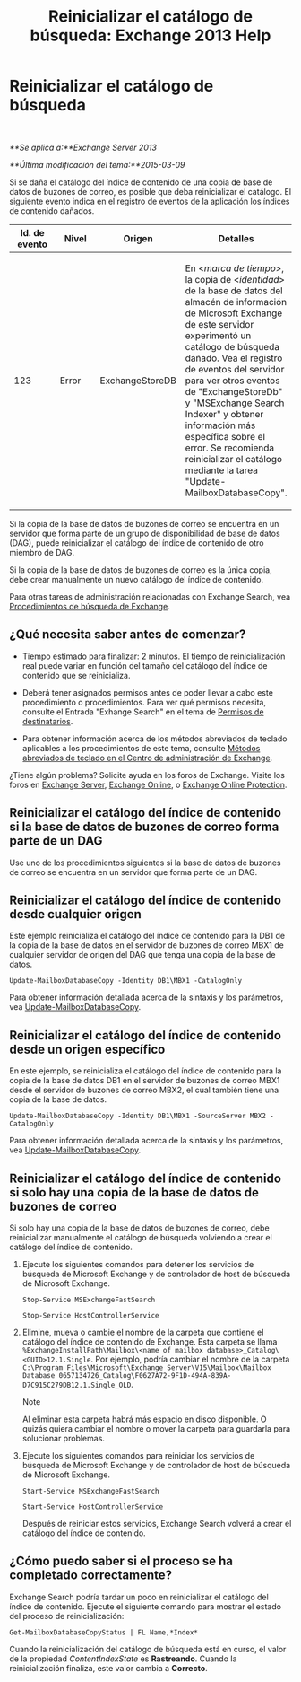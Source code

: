 ﻿---
title: 'Reinicializar el catálogo de búsqueda: Exchange 2013 Help'
TOCTitle: Reinicializar el catálogo de búsqueda
ms:assetid: 9d873bd4-0422-4975-b5e2-82a347479115
ms:mtpsurl: https://technet.microsoft.com/es-es/library/Ee633475(v=EXCHG.150)
ms:contentKeyID: 52062052
ms.date: 04/23/2018
mtps_version: v=EXCHG.150
ms.translationtype: HT
---

# Reinicializar el catálogo de búsqueda

 

_**Se aplica a:**Exchange Server 2013_

_**Última modificación del tema:**2015-03-09_

Si se daña el catálogo del índice de contenido de una copia de base de datos de buzones de correo, es posible que deba reinicializar el catálogo. El siguiente evento indica en el registro de eventos de la aplicación los índices de contenido dañados.


<table>
<colgroup>
<col style="width: 25%" />
<col style="width: 25%" />
<col style="width: 25%" />
<col style="width: 25%" />
</colgroup>
<thead>
<tr class="header">
<th>Id. de evento</th>
<th>Nivel</th>
<th>Origen</th>
<th>Detalles</th>
</tr>
</thead>
<tbody>
<tr class="odd">
<td><p>123</p></td>
<td><p>Error</p></td>
<td><p>ExchangeStoreDB</p></td>
<td><p>En &lt;<em>marca de tiempo</em>&gt;, la copia de &lt;<em>identidad</em>&gt; de la base de datos del almacén de información de Microsoft Exchange de este servidor experimentó un catálogo de búsqueda dañado. Vea el registro de eventos del servidor para ver otros eventos de &quot;ExchangeStoreDb&quot; y &quot;MSExchange Search Indexer&quot; y obtener información más específica sobre el error. Se recomienda reinicializar el catálogo mediante la tarea &quot;Update-MailboxDatabaseCopy&quot;.</p></td>
</tr>
</tbody>
</table>


Si la copia de la base de datos de buzones de correo se encuentra en un servidor que forma parte de un grupo de disponibilidad de base de datos (DAG), puede reinicializar el catálogo del índice de contenido de otro miembro de DAG.

Si la copia de la base de datos de buzones de correo es la única copia, debe crear manualmente un nuevo catálogo del índice de contenido.

Para otras tareas de administración relacionadas con Exchange Search, vea [Procedimientos de búsqueda de Exchange](exchange-search-procedures-exchange-2013-help.md).

## ¿Qué necesita saber antes de comenzar?

  - Tiempo estimado para finalizar: 2 minutos. El tiempo de reinicialización real puede variar en función del tamaño del catálogo del índice de contenido que se reinicializa.

  - Deberá tener asignados permisos antes de poder llevar a cabo este procedimiento o procedimientos. Para ver qué permisos necesita, consulte el Entrada "Exhange Search" en el tema de [Permisos de destinatarios](recipients-permissions-exchange-2013-help.md).

  - Para obtener información acerca de los métodos abreviados de teclado aplicables a los procedimientos de este tema, consulte [Métodos abreviados de teclado en el Centro de administración de Exchange](keyboard-shortcuts-in-the-exchange-admin-center-exchange-online-protection-help.md).

¿Tiene algún problema? Solicite ayuda en los foros de Exchange. Visite los foros en [Exchange Server](https://go.microsoft.com/fwlink/p/?linkid=60612), [Exchange Online](https://go.microsoft.com/fwlink/p/?linkid=267542), o [Exchange Online Protection](https://go.microsoft.com/fwlink/p/?linkid=285351).

## Reinicializar el catálogo del índice de contenido si la base de datos de buzones de correo forma parte de un DAG

Use uno de los procedimientos siguientes si la base de datos de buzones de correo se encuentra en un servidor que forma parte de un DAG.

## Reinicializar el catálogo del índice de contenido desde cualquier origen

Este ejemplo reinicializa el catálogo del índice de contenido para la DB1 de la copia de la base de datos en el servidor de buzones de correo MBX1 de cualquier servidor de origen del DAG que tenga una copia de la base de datos.

    Update-MailboxDatabaseCopy -Identity DB1\MBX1 -CatalogOnly

Para obtener información detallada acerca de la sintaxis y los parámetros, vea [Update-MailboxDatabaseCopy](https://technet.microsoft.com/es-es/library/dd335201\(v=exchg.150\)).

## Reinicializar el catálogo del índice de contenido desde un origen específico

En este ejemplo, se reinicializa el catálogo del índice de contenido para la copia de la base de datos DB1 en el servidor de buzones de correo MBX1 desde el servidor de buzones de correo MBX2, el cual también tiene una copia de la base de datos.

    Update-MailboxDatabaseCopy -Identity DB1\MBX1 -SourceServer MBX2 -CatalogOnly

Para obtener información detallada acerca de la sintaxis y los parámetros, vea [Update-MailboxDatabaseCopy](https://technet.microsoft.com/es-es/library/dd335201\(v=exchg.150\)).

## Reinicializar el catálogo del índice de contenido si solo hay una copia de la base de datos de buzones de correo

Si solo hay una copia de la base de datos de buzones de correo, debe reinicializar manualmente el catálogo de búsqueda volviendo a crear el catálogo del índice de contenido.

1.  Ejecute los siguientes comandos para detener los servicios de búsqueda de Microsoft Exchange y de controlador de host de búsqueda de Microsoft Exchange.
    
        Stop-Service MSExchangeFastSearch
    
        Stop-Service HostControllerService

2.  Elimine, mueva o cambie el nombre de la carpeta que contiene el catálogo del índice de contenido de Exchange. Esta carpeta se llama `%ExchangeInstallPath\Mailbox\<name of mailbox database>_Catalog\<GUID>12.1.Single`. Por ejemplo, podría cambiar el nombre de la carpeta `C:\Program Files\Microsoft\Exchange Server\V15\Mailbox\Mailbox Database 0657134726_Catalog\F0627A72-9F1D-494A-839A-D7C915C279DB12.1.Single_OLD`.
    

    > [!NOTE]
    > Al eliminar esta carpeta habrá más espacio en disco disponible. O quizás quiera cambiar el nombre o mover la carpeta para guardarla para solucionar problemas.



3.  Ejecute los siguientes comandos para reiniciar los servicios de búsqueda de Microsoft Exchange y de controlador de host de búsqueda de Microsoft Exchange.
    
        Start-Service MSExchangeFastSearch
    
        Start-Service HostControllerService
    
    Después de reiniciar estos servicios, Exchange Search volverá a crear el catálogo del índice de contenido.

## ¿Cómo puedo saber si el proceso se ha completado correctamente?

Exchange Search podría tardar un poco en reinicializar el catálogo del índice de contenido. Ejecute el siguiente comando para mostrar el estado del proceso de reinicialización:

    Get-MailboxDatabaseCopyStatus | FL Name,*Index*

Cuando la reinicialización del catálogo de búsqueda está en curso, el valor de la propiedad *ContentIndexState* es **Rastreando**. Cuando la reinicialización finaliza, este valor cambia a **Correcto**.

